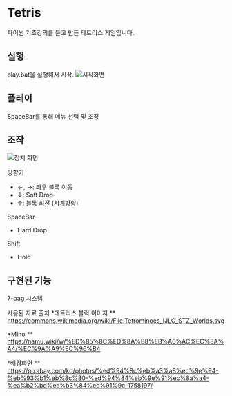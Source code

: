 # Tetris
파이썬 기초강의를 듣고 만든 테트리스 게임입니다.

## 실행
play.bat을 실행해서 시작.
![시작화면](https://user-images.githubusercontent.com/102518623/160622635-f16582d7-3fff-40e7-9b4a-f11371122023.png)

## 플레이
SpaceBar를 통해 메뉴 선택 및 조정

## 조작
![정지 화면](https://user-images.githubusercontent.com/102518623/160623378-a386dfd7-4098-437f-8556-d85fb037836c.png)

방향키
* ←, →: 좌우 블록 이동
* ↓: Soft Drop
* ↑: 블록 회전 (시계방향)

SpaceBar
* Hard Drop

Shift
* Hold

## 구현된 기능
7-bag 시스템

사용된 자료 출처
*테트리스 블럭 이미지
** https://commons.wikimedia.org/wiki/File:Tetrominoes_IJLO_STZ_Worlds.svg

*Mino
** https://namu.wiki/w/%ED%85%8C%ED%8A%B8%EB%A6%AC%EC%8A%A4/%EC%9A%A9%EC%96%B4

*배경화면
** https://pixabay.com/ko/photos/%ed%94%8c%eb%a3%a8%ec%9e%94-%eb%93%b1%eb%8c%80-%ed%94%84%eb%9e%91%ec%8a%a4-%ea%b2%bd%ea%b3%84%ed%91%9c-1758197/
